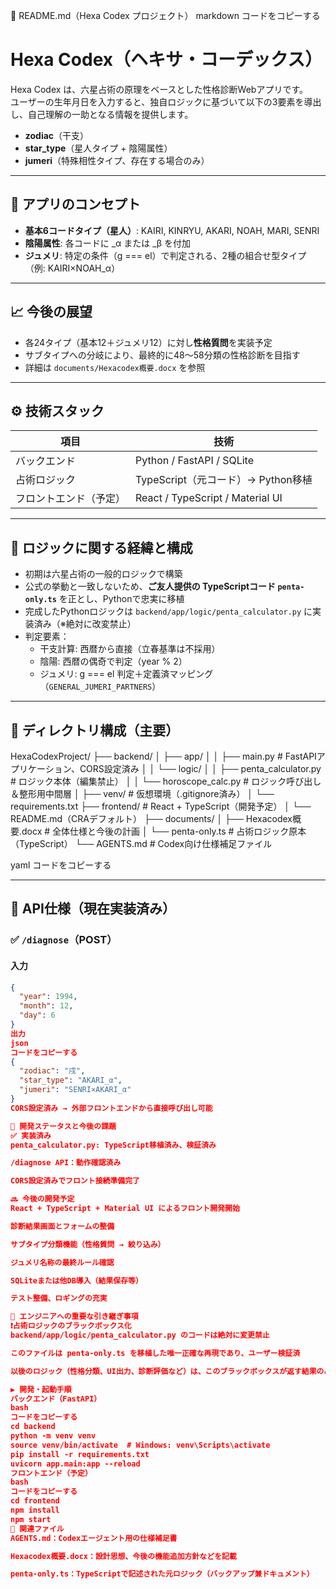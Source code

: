 📄 README.md（Hexa Codex プロジェクト）
markdown
コードをコピーする
# Hexa Codex（ヘキサ・コーデックス）

Hexa Codex は、六星占術の原理をベースとした性格診断Webアプリです。  
ユーザーの生年月日を入力すると、独自ロジックに基づいて以下の3要素を導出し、自己理解の一助となる情報を提供します。

- **zodiac**（干支）
- **star_type**（星人タイプ + 陰陽属性）
- **jumeri**（特殊相性タイプ、存在する場合のみ）

---

## 🔮 アプリのコンセプト

- **基本6コードタイプ（星人）**: KAIRI, KINRYU, AKARI, NOAH, MARI, SENRI
- **陰陽属性**: 各コードに _α または _β を付加
- **ジュメリ**: 特定の条件（g === el）で判定される、2種の組合せ型タイプ（例: KAIRI×NOAH_α）

---

## 📈 今後の展望

- 各24タイプ（基本12＋ジュメリ12）に対し**性格質問**を実装予定
- サブタイプへの分岐により、最終的に48〜58分類の性格診断を目指す
- 詳細は `documents/Hexacodex概要.docx` を参照

---

## ⚙️ 技術スタック

| 項目        | 技術                              |
|-------------|-----------------------------------|
| バックエンド | Python / FastAPI / SQLite        |
| 占術ロジック | TypeScript（元コード）→ Python移植 |
| フロントエンド（予定） | React / TypeScript / Material UI  |

---

## 🧠 ロジックに関する経緯と構成

- 初期は六星占術の一般的ロジックで構築
- 公式の挙動と一致しないため、**ご友人提供の TypeScriptコード `penta-only.ts`** を正とし、Pythonで忠実に移植
- 完成したPythonロジックは `backend/app/logic/penta_calculator.py` に実装済み（※絶対に改変禁止）
- 判定要素：
  - 干支計算: 西暦から直接（立春基準は不採用）
  - 陰陽: 西暦の偶奇で判定（year % 2）
  - ジュメリ: g === el 判定＋定義済マッピング（`GENERAL_JUMERI_PARTNERS`）

---

## 📁 ディレクトリ構成（主要）

HexaCodexProject/
├── backend/
│ ├── app/
│ │ ├── main.py # FastAPIアプリケーション、CORS設定済み
│ │ └── logic/
│ │ ├── penta_calculator.py # ロジック本体（編集禁止）
│ │ └── horoscope_calc.py # ロジック呼び出し＆整形用中間層
│ ├── venv/ # 仮想環境（.gitignore済み）
│ └── requirements.txt
├── frontend/ # React + TypeScript（開発予定）
│ └── README.md（CRAデフォルト）
├── documents/
│ ├── Hexacodex概要.docx # 全体仕様と今後の計画
│ └── penta-only.ts # 占術ロジック原本（TypeScript）
└── AGENTS.md # Codex向け仕様補足ファイル

yaml
コードをコピーする

---

## 🔌 API仕様（現在実装済み）

### ✅ `/diagnose`（POST）

#### 入力
```json
{
  "year": 1994,
  "month": 12,
  "day": 6
}
出力
json
コードをコピーする
{
  "zodiac": "戌",
  "star_type": "AKARI_α",
  "jumeri": "SENRI×AKARI_α"
}
CORS設定済み → 外部フロントエンドから直接呼び出し可能

🚧 開発ステータスと今後の課題
✅ 実装済み
penta_calculator.py: TypeScript移植済み、検証済み

/diagnose API：動作確認済み

CORS設定済みでフロント接続準備完了

🔜 今後の開発予定
React + TypeScript + Material UI によるフロント開発開始

診断結果画面とフォームの整備

サブタイプ分類機能（性格質問 → 絞り込み）

ジュメリ名称の最終ルール確認

SQLiteまたは他DB導入（結果保存等）

テスト整備、ロギングの充実

🚫 エンジニアへの重要な引き継ぎ事項
❗占術ロジックのブラックボックス化
backend/app/logic/penta_calculator.py のコードは絶対に変更禁止

このファイルは penta-only.ts を移植した唯一正確な再現であり、ユーザー検証済

以後のロジック（性格分類、UI出力、診断評価など）は、このブラックボックスが返す結果のみを元に実装する

▶️ 開発・起動手順
バックエンド（FastAPI）
bash
コードをコピーする
cd backend
python -m venv venv
source venv/bin/activate  # Windows: venv\Scripts\activate
pip install -r requirements.txt
uvicorn app.main:app --reload
フロントエンド（予定）
bash
コードをコピーする
cd frontend
npm install
npm start
🧾 関連ファイル
AGENTS.md：Codexエージェント用の仕様補足書

Hexacodex概要.docx：設計思想、今後の機能追加方針などを記載

penta-only.ts：TypeScriptで記述された元ロジック（バックアップ兼ドキュメント）

